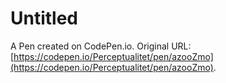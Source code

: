 # Untitled

A Pen created on CodePen.io. Original URL: [https://codepen.io/Perceptualitet/pen/azooZmo](https://codepen.io/Perceptualitet/pen/azooZmo).

